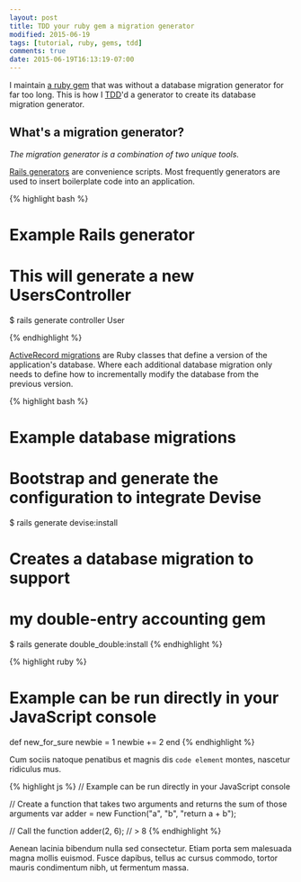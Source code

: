```yaml
---
layout: post
title: TDD your ruby gem a migration generator
modified: 2015-06-19
tags: [tutorial, ruby, gems, tdd]
comments: true
date: 2015-06-19T16:13:19-07:00
---
```


I maintain [a ruby gem][1] that was without a database migration generator for far too long. This is how I [TDD][2]'d a generator to create its database migration generator.


## What's a migration generator?

*The migration generator is a combination of two unique tools.*

[Rails generators][3] are convenience scripts. Most frequently generators are used to insert boilerplate code into an application.  

{% highlight bash %}

# Example Rails generator

# This will generate a new UsersController
$ rails generate controller User

{% endhighlight %}


[ActiveRecord migrations][4] are Ruby classes that define a version of the
application's database. Where each additional database migration only needs
to define how to incrementally modify the database from the previous version.

{% highlight bash %}

# Example database migrations

# Bootstrap and generate the configuration to integrate Devise
$ rails generate devise:install

# Creates a database migration to support
# my double-entry accounting gem
$ rails generate double_double:install
{% endhighlight %}



{% highlight ruby %}
# Example can be run directly in your JavaScript console
def new_for_sure
  newbie = 1
  newbie += 2
end
{% endhighlight %}




Cum sociis natoque penatibus et magnis dis `code element` montes, nascetur ridiculus mus.

{% highlight js %}
// Example can be run directly in your JavaScript console

// Create a function that takes two arguments and returns the sum of those arguments
var adder = new Function("a", "b", "return a + b");

// Call the function
adder(2, 6);
// > 8
{% endhighlight %}

Aenean lacinia bibendum nulla sed consectetur. Etiam porta sem malesuada magna mollis euismod. Fusce dapibus, tellus ac cursus commodo, tortor mauris condimentum nibh, ut fermentum massa.

[1]: http://github.com/crftr/double_double
[2]: https://en.wikipedia.org/wiki/Test-driven_development
[3]: http://guides.rubyonrails.org/generators.html
[4]: http://guides.rubyonrails.org/active_record_migrations.html